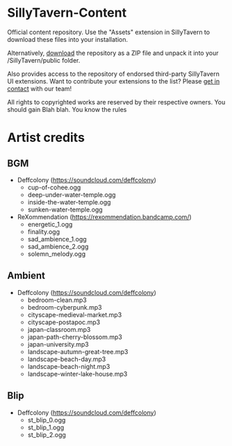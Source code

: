# SillyTavern-Content

Official content repository. Use the "Assets" extension in SillyTavern to download these files into your installation.

Alternatively, [download](https://github.com/SillyTavern/SillyTavern-Content/archive/refs/heads/main.zip) the repository as a ZIP file and unpack it into your /SillyTavern/public folder.

Also provides access to the repository of endorsed third-party SillyTavern UI extensions. Want to contribute your extensions to the list? Please [get in contact](https://github.com/SillyTavern/SillyTavern#questions-or-suggestions) with our team!

All rights to copyrighted works are reserved by their respective owners. You should gain Blah blah. You know the rules
# Artist credits

## BGM

- Deffcolony (https://soundcloud.com/deffcolony)
  - cup-of-cohee.ogg
  - deep-under-water-temple.ogg
  - inside-the-water-temple.ogg
  - sunken-water-temple.ogg
- ReXommendation (https://rexommendation.bandcamp.com/)
  - energetic_1.ogg
  - finality.ogg
  - sad_ambience_1.ogg
  - sad_ambience_2.ogg
  - solemn_melody.ogg

## Ambient

- Deffcolony (https://soundcloud.com/deffcolony)
  - bedroom-clean.mp3
  - bedroom-cyberpunk.mp3
  - cityscape-medieval-market.mp3
  - cityscape-postapoc.mp3
  - japan-classroom.mp3
  - japan-path-cherry-blossom.mp3
  - japan-university.mp3
  - landscape-autumn-great-tree.mp3
  - landscape-beach-day.mp3
  - landscape-beach-night.mp3
  - landscape-winter-lake-house.mp3

## Blip
- Deffcolony (https://soundcloud.com/deffcolony)
  - st_blip_0.ogg
  - st_blip_1.ogg
  - st_blip_2.ogg
